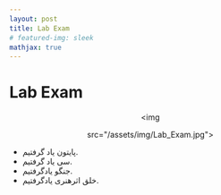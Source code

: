```yaml
---
layout: post
title: Lab Exam
# featured-img: sleek
mathjax: true
---
```


# Lab Exam

<center>

<img 

src="/assets/img/Lab_Exam.jpg">

</center>

* پایتون یاد گرفتیم.
* سی یاد گرفتیم.
* جنگو یادگرفتیم.
* خلق اثرهنری یادگرفتیم.
